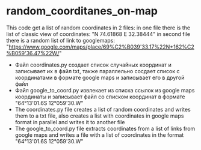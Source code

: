 # random_coorditanes_on-map
This code get a list of random coordinates in 2 files: 
in one file there is the list of classic view of coordinates:
"N 74.61868 E 32.38444"
in second file there is a random list of link to googlemaps: 
"https://www.google.com/maps/place/69%C2%B039'33.17%22N+162%C2%B059'36.47%22W/"
- Файл coordinates.py создает список случайных координат и записывает их в файл txt, также параллельно сосдает список с координатами в формате google maps и записывает его в другой файл
- Файл google_to_coord.py извлекает из списка ссылок из google maps координаты и записывает файл со списком координат в формате "64°13'01.6S 12°059'30.W"
- The coordinates.py file creates a list of random coordinates and writes them to a txt file, also creates a list with coordinates in google maps format in parallel and writes it to another file
- The google_to_coord.py file extracts coordinates from a list of links from google maps and writes a file with a list of coordinates in the format "64°13'01.6S 12°059'30.W"
